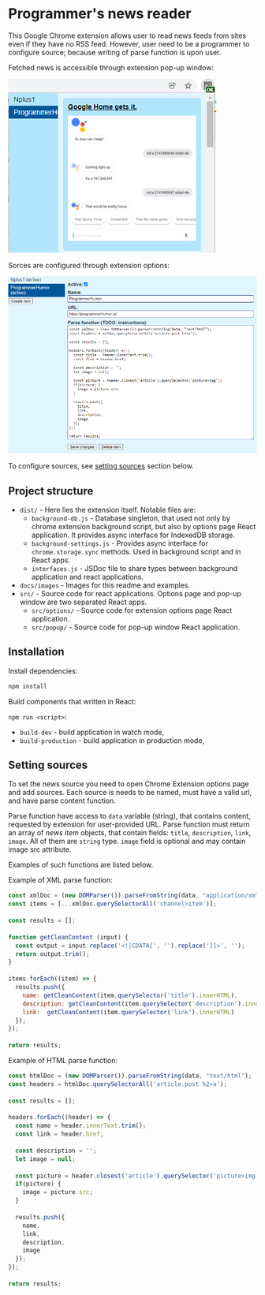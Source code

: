 # Programmer's news reader

This Google Chrome extension allows user to read news feeds from sites even if they have no RSS feed. However, user need to be a programmer to configure source; because writing of parse function is upon user.

Fetched news is accessible through extension pop-up window:

![Extension popup window](docs/images/popup.png)

Sorces are configured through extension options:

![Extension options window](docs/images/options.png)

To configure sources, see [setting sources](#setting-sources) section below.

## Project structure

- `dist/` - Here lies the extension itself. Notable files are:
  - `background-db.js` - Database singleton, that used not only by chrome extension background script, but also by options page React application. It provides async interface for IndexedDB storage.
  - `background-settings.js` - Provides async interface for `chrome.storage.sync` methods. Used in background script and in React apps.
  - `interfaces.js` - JSDoc file to share types between background application and react applications.
- `docs/images` - Images for this readme and examples.
- `src/` - Source code for react applications. Options page and pop-up window are two separated React apps.
  - `src/options/` - Source code for extension options page React application.
  - `src/popup/` - Source code for pop-up window React application.

## Installation

Install dependencies:

```bash
npm install
```

Build components that written in React:

`npm run <script>`:

- `build-dev` - build application in watch mode,
- `build-production` - build application in production mode,

## Setting sources

To set the news source you need to open Chrome Extension options page and add sources. Each source is needs to be named, must have a valid url, and have parse content function.

Parse function have access to `data` variable (string), that contains content, requested by extension for user-provided URL. Parse function must return an array of *news item* objects, that contain fields: `title`, `description`, `link`, `image`. All of them are `string` type. `image` field is optional and may contain image src attribute.

Examples of such functions are listed below.

Example of XML parse function:
```js
const xmlDoc = (new DOMParser()).parseFromString(data, "application/xml");
const items = [...xmlDoc.querySelectorAll('channel>item')];

const results = [];

function getCleanContent (input) {
  const output = input.replace('<![CDATA[', '').replace(']]>', '');
  return output.trim();
}

items.forEach((item) => {
  results.push({
    name: getCleanContent(item.querySelector('title').innerHTML),
    description: getCleanContent(item.querySelector('description').innerHTML),
    link:  getCleanContent(item.querySelector('link').innerHTML)
  });
});

return results;
```

Example of HTML parse function:
```js
const htmlDoc = (new DOMParser()).parseFromString(data, "text/html");
const headers = htmlDoc.querySelectorAll('article.post h2>a');

const results = [];

headers.forEach((header) => {
  const name = header.innerText.trim();
  const link = header.href;

  const description = '';
  let image = null;

  const picture = header.closest('article').querySelector('picture>img');
  if(picture) {
    image = picture.src;
  }

  results.push({
    name,
    link,
    description,
    image
  });
});

return results;
```
